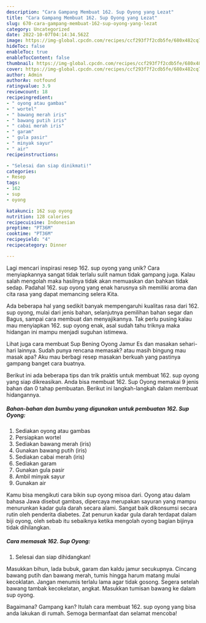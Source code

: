 ```yaml
---
description: "Cara Gampang Membuat 162. Sup Oyong yang Lezat"
title: "Cara Gampang Membuat 162. Sup Oyong yang Lezat"
slug: 670-cara-gampang-membuat-162-sup-oyong-yang-lezat
category: Uncategorized
date: 2022-10-07T04:14:34.562Z
image: https://img-global.cpcdn.com/recipes/ccf293f7f2cdb5fe/680x482cq70/162-sup-oyong-foto-resep-utama.jpg
hideToc: false
enableToc: true
enableTocContent: false
thumbnail: https://img-global.cpcdn.com/recipes/ccf293f7f2cdb5fe/680x482cq70/162-sup-oyong-foto-resep-utama.jpg
cover: https://img-global.cpcdn.com/recipes/ccf293f7f2cdb5fe/680x482cq70/162-sup-oyong-foto-resep-utama.jpg
author: Admin
authorAv: notfound
ratingvalue: 3.9
reviewcount: 18
recipeingredient:
- " oyong atau gambas"
- " wortel"
- " bawang merah iris"
- " bawang putih iris"
- " cabai merah iris"
- " garam"
- " gula pasir"
- " minyak sayur"
- " air"
recipeinstructions:

- "Selesai dan siap dinikmati!"
categories:
- Resep
tags:
- 162
- sup
- oyong

katakunci: 162 sup oyong 
nutrition: 128 calories
recipecuisine: Indonesian
preptime: "PT36M"
cooktime: "PT36M"
recipeyield: "4"
recipecategory: Dinner

---
```





Lagi mencari inspirasi resep 162. sup oyong yang unik? Cara menyiapkannya sangat tidak terlalu sulit namun tidak gampang juga. Kalau salah mengolah maka hasilnya tidak akan memuaskan dan bahkan tidak sedap. Padahal 162. sup oyong yang enak harusnya sih memiliki aroma dan cita rasa yang dapat memancing selera Kita.





Ada beberapa hal yang sedikit banyak mempengaruhi kualitas rasa dari 162. sup oyong, mulai dari jenis bahan, selanjutnya pemilihan bahan segar dan Bagus, sampai cara membuat dan menyajikannya. Tak perlu pusing kalau mau menyiapkan 162. sup oyong enak,      asal sudah tahu triknya maka hidangan ini mampu menjadi suguhan istimewa.














Lihat juga cara membuat Sup Bening Oyong Jamur Es dan masakan sehari-hari lainnya. Sudah punya rencana memasak? atau masih bingung mau masak apa? Aku mau berbagi resep masakan berkuah yang pastinya gampang banget cara buatnya.






Berikut ini ada beberapa tips dan trik praktis untuk membuat 162. sup oyong yang siap dikreasikan. Anda bisa membuat 162. Sup Oyong memakai 9 jenis bahan dan 0 tahap pembuatan. Berikut ini langkah-langkah dalam membuat hidangannya.

<!--inarticleads1-->

##### Bahan-bahan dan bumbu yang digunakan untuk pembuatan 162. Sup Oyong:

1. Sediakan  oyong atau gambas
1. Persiapkan  wortel
1. Sediakan  bawang merah (iris)
1. Gunakan  bawang putih (iris)
1. Sediakan  cabai merah (iris)
1. Sediakan  garam
1. Gunakan  gula pasir
1. Ambil  minyak sayur
1. Gunakan  air


Kamu bisa mengikuti cara bikin sup oyong misoa dari. Oyong atau dalam bahasa Jawa disebut gambas, dipercaya merupakan sayuran yang mampu menurunkan kadar gula darah secara alami. Sangat baik dikonsumsi secara rutin oleh penderita diabetes. Zat penurun kadar gula darah terdapat dalam biji oyong, oleh sebab itu sebaiknya ketika mengolah oyong bagian bijinya tidak dihilangkan. 

<!--inarticleads2-->

##### Cara memasak 162. Sup Oyong:


1. Selesai dan siap dihidangkan!

Masukkan bihun, lada bubuk, garam dan kaldu jamur secukupnya. Cincang bawang putih dan bawang merah, tumis hingga harum matang mulai kecoklatan. Jangan menumis terlalu lama agar tidak gosong. Segera setelah bawang tambak kecokelatan, angkat. Masukkan tumisan bawang ke dalam sup oyong. 

Bagaimana? Gampang kan? Itulah cara membuat 162. sup oyong yang bisa anda lakukan di rumah. Semoga bermanfaat dan selamat mencoba!
